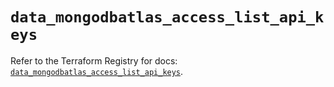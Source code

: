 # `data_mongodbatlas_access_list_api_keys`

Refer to the Terraform Registry for docs: [`data_mongodbatlas_access_list_api_keys`](https://registry.terraform.io/providers/mongodb/mongodbatlas/1.39.0/docs/data-sources/access_list_api_keys).
